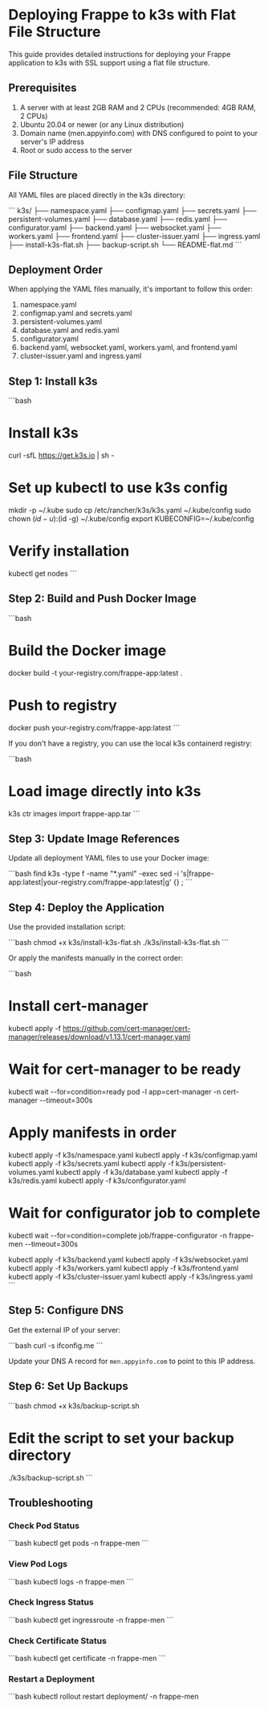 # Deploying Frappe to k3s with Flat File Structure

This guide provides detailed instructions for deploying your Frappe application to k3s with SSL support using a flat file structure.

## Prerequisites

1. A server with at least 2GB RAM and 2 CPUs (recommended: 4GB RAM, 2 CPUs)
2. Ubuntu 20.04 or newer (or any Linux distribution)
3. Domain name (men.appyinfo.com) with DNS configured to point to your server's IP address
4. Root or sudo access to the server

## File Structure

All YAML files are placed directly in the k3s directory:

\`\`\`
k3s/
├── namespace.yaml
├── configmap.yaml
├── secrets.yaml
├── persistent-volumes.yaml
├── database.yaml
├── redis.yaml
├── configurator.yaml
├── backend.yaml
├── websocket.yaml
├── workers.yaml
├── frontend.yaml
├── cluster-issuer.yaml
├── ingress.yaml
├── install-k3s-flat.sh
├── backup-script.sh
└── README-flat.md
\`\`\`

## Deployment Order

When applying the YAML files manually, it's important to follow this order:

1. namespace.yaml
2. configmap.yaml and secrets.yaml
3. persistent-volumes.yaml
4. database.yaml and redis.yaml
5. configurator.yaml
6. backend.yaml, websocket.yaml, workers.yaml, and frontend.yaml
7. cluster-issuer.yaml and ingress.yaml

## Step 1: Install k3s

\`\`\`bash
# Install k3s
curl -sfL https://get.k3s.io | sh -

# Set up kubectl to use k3s config
mkdir -p ~/.kube
sudo cp /etc/rancher/k3s/k3s.yaml ~/.kube/config
sudo chown $(id -u):$(id -g) ~/.kube/config
export KUBECONFIG=~/.kube/config

# Verify installation
kubectl get nodes
\`\`\`

## Step 2: Build and Push Docker Image

\`\`\`bash
# Build the Docker image
docker build -t your-registry.com/frappe-app:latest .

# Push to registry
docker push your-registry.com/frappe-app:latest
\`\`\`

If you don't have a registry, you can use the local k3s containerd registry:

\`\`\`bash
# Load image directly into k3s
k3s ctr images import frappe-app.tar
\`\`\`

## Step 3: Update Image References

Update all deployment YAML files to use your Docker image:

\`\`\`bash
find k3s -type f -name "*.yaml" -exec sed -i 's|frappe-app:latest|your-registry.com/frappe-app:latest|g' {} \;
\`\`\`

## Step 4: Deploy the Application

Use the provided installation script:

\`\`\`bash
chmod +x k3s/install-k3s-flat.sh
./k3s/install-k3s-flat.sh
\`\`\`

Or apply the manifests manually in the correct order:

\`\`\`bash
# Install cert-manager
kubectl apply -f https://github.com/cert-manager/cert-manager/releases/download/v1.13.1/cert-manager.yaml

# Wait for cert-manager to be ready
kubectl wait --for=condition=ready pod -l app=cert-manager -n cert-manager --timeout=300s

# Apply manifests in order
kubectl apply -f k3s/namespace.yaml
kubectl apply -f k3s/configmap.yaml
kubectl apply -f k3s/secrets.yaml
kubectl apply -f k3s/persistent-volumes.yaml
kubectl apply -f k3s/database.yaml
kubectl apply -f k3s/redis.yaml
kubectl apply -f k3s/configurator.yaml

# Wait for configurator job to complete
kubectl wait --for=condition=complete job/frappe-configurator -n frappe-men --timeout=300s

kubectl apply -f k3s/backend.yaml
kubectl apply -f k3s/websocket.yaml
kubectl apply -f k3s/workers.yaml
kubectl apply -f k3s/frontend.yaml
kubectl apply -f k3s/cluster-issuer.yaml
kubectl apply -f k3s/ingress.yaml
\`\`\`

## Step 5: Configure DNS

Get the external IP of your server:

\`\`\`bash
curl -s ifconfig.me
\`\`\`

Update your DNS A record for `men.appyinfo.com` to point to this IP address.

## Step 6: Set Up Backups

\`\`\`bash
chmod +x k3s/backup-script.sh
# Edit the script to set your backup directory
./k3s/backup-script.sh
\`\`\`

## Troubleshooting

### Check Pod Status

\`\`\`bash
kubectl get pods -n frappe-men
\`\`\`

### View Pod Logs

\`\`\`bash
kubectl logs -n frappe-men <pod-name>
\`\`\`

### Check Ingress Status

\`\`\`bash
kubectl get ingressroute -n frappe-men
\`\`\`

### Check Certificate Status

\`\`\`bash
kubectl get certificate -n frappe-men
\`\`\`

### Restart a Deployment

\`\`\`bash
kubectl rollout restart deployment/<deployment-name> -n frappe-men
